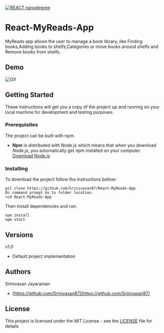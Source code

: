 [![REACT nanodegree](https://img.shields.io/badge/udacity-REACTND-02b3e4.svg?style=flat)](https://www.udacity.com/course/react-nanodegree--nd019)
# React-MyReads-App

MyReads app allows the user to manage a book library, like Finding books,Adding books to shelfs,Categories or move books around shelfs and Remove books from shelfs.

## Demo
![Gif](https://github.com/Srinivasan87/React-MyReads-App/blob/master/MyReads.gif)

## Getting Started

These instructions will get you a copy of the project up and running on your local machine for development and testing purposes.

### Prerequisites

The project can be built with npm.

* **Npm** is distributed with Node.js which means that when you download Node.js, you automatically get npm installed on your computer. [Download Node.js](https://nodejs.org/en/download/)

### Installing

To download the project follow the instructions bellow:

```
git clone https://github.com/Srinivasan87/React-MyReads-App
On command prompt Go to folder location. 
>cd React-MyReads-App 

```

Then install dependencies and run:

```
npm install
npm start
```

## Versions

v1.0
* Default project implementation

## Authors

Srinivasan Jayaraman
* [https://github.com/Srinivasan87](https://github.com/Srinivasan87)

## License

This project is licensed under the MIT License - see the [LICENSE](LICENSE) file for details
